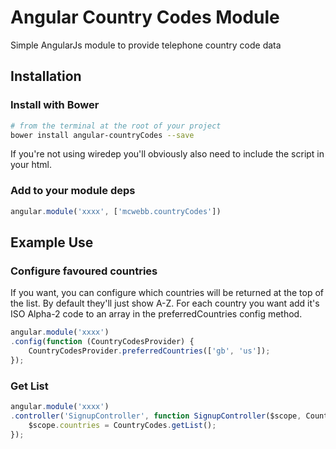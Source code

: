 # Angular Country Codes Module
Simple AngularJs module to provide telephone country code data

## Installation
### Install with Bower
```bash
# from the terminal at the root of your project
bower install angular-countryCodes --save
```
If you're not using wiredep you'll obviously also need to include the script in your html.

### Add to your module deps
```js
angular.module('xxxx', ['mcwebb.countryCodes'])
```

## Example Use
### Configure favoured countries
If you want, you can configure which countries will be returned at the top of the list. By default they'll just show A-Z.
For each country you want add it's ISO Alpha-2 code to an array in the preferredCountries config method.
```js
angular.module('xxxx')
.config(function (CountryCodesProvider) {
	CountryCodesProvider.preferredCountries(['gb', 'us']);
});
```
### Get List
```js
angular.module('xxxx')
.controller('SignupController', function SignupController($scope, CountryCodes) {
	$scope.countries = CountryCodes.getList();
});
```
